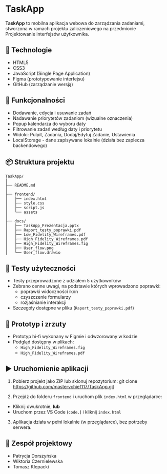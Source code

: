 # TaskApp

**TaskApp** to mobilna aplikacja webowa do zarządzania zadaniami, stworzona w ramach projektu zaliczeniowego na przedmiocie Projektowanie interfejsów użytkownika.

## 🔧 Technologie

- HTML5
- CSS3
- JavaScript (Single Page Application)
- Figma (prototypowanie interfejsu)
- GitHub (zarządzanie wersją)

## 📱 Funkcjonalności

- Dodawanie, edycja i usuwanie zadań
- Nadawanie priorytetów zadaniom (wizualne oznaczenia)
- Popup kalendarza do wyboru daty
- Filtrowanie zadań według daty i priorytetu
- Widoki: Pulpit, Zadania, Dodaj/Edytuj Zadanie, Ustawienia
- LocalStorage - dane zapisywane lokalnie (działa bez zaplecza backendowego)

## 📦 Struktura projektu

```
TaskApp/
│
├── README.md
│
├── frontend/
│   ├── index.html
│   ├── style.css
│   ├── script.js
│   └── assets
│
├── docs/
│   ├── TaskApp_Prezentacja.pptx
│   ├── Raport_testy_poprawki.pdf
│   ├── Low_Fidelity_Wireframes.pdf
│   ├── High_Fidelity_Wireframes.pdf
│   ├── High_Fidelity_Wireframes.fig
│   ├── User_flow.png
│   └── User_flow.drawio
```

## 🧪 Testy użyteczności

- Testy przeprowadzone z udziałem 5 użytkowników
- Zebrano cenne uwagi, na podstawie których wprowadzono poprawki:
  - poprawki widoczności ikon
  - czyszczenie formularzy
  - rozjaśnianie interakcji
- Szczegóły dostępne w pliku (`Raport_testy_poprawki.pdf`)

## 🎨 Prototyp i zrzuty

- Prototyp hi-fi wykonany w Figmie i odwzorowany w kodzie
- Podgląd dostępny w plikach:
  - `High_Fidelity_Wireframes.fig`
  - `High_Fidelity_Wireframes.pdf`

## ▶️ Uruchomienie aplikacji

1. Pobierz projekt jako ZIP lub sklonuj repozytorium:
git clone https://github.com/mastervchief117/TaskApp.git

2. Przejdź do folderu `frontend` i uruchom plik `index.html` w przeglądarce:
- Kliknij dwukrotnie, **lub**
- Uruchom przez VS Code (`code.`) i kliknij `index.html`

3. Aplikacja działa w pełni lokalnie (w przeglądarce), bez potrzeby serwera. 

## 👥 Zespół projektowy

- Patrycja Dorszyńska
- Wiktoria Czernielewska
- Tomasz Klepacki
